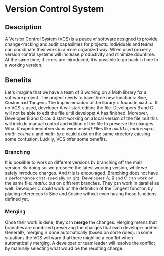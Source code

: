 # Version Control System

## Description

A Version Control System (VCS) is a peace of software designed to provide change-tracking and audit capabilities for projects. Individuals and teams can coordinate their work in a more organized way. When used properly, version control systems will increase productivity and minimize downtime. At the same time, if errors are introduced, it is possible to go back in time to a working version.


## Benefits

Let's imagine that we have a team of 3 working on a Math library for a software project. The project needs to have three new functions: Sine, Cosine and Tangent. The implementation of the library is found in math.c. If no VCS is used, developer A will start editing the file. Developers B and C will not be able to edit the file until developer A has finished. Moreover, Developer B and C could start working on a local version of the file, but this will include manual control and edition of the file to preserve the changes. What if experimental versions were tested? Files like *math1.c*, *math-exp.c*, *math-cosine.c* and *math-tg.c* could exist on the same directory causing some confusion. Luckily, VCS offer some benefits.

### Branching

It is possible to work on different versions by branching off the main version. By doing so, we preserve the latest working version, while we safely introduce changes. And this is encouraged. Branching does not have a performance cost (specially on git). Developers A, B and C can work on the same file: *math.c* but on different branches. They can work in parallel as well. Developer C could work on the definition of the Tangent function by placing references to Sine and Cosine without even having those functions defined yet.

### Merging

Once their work is done, they can **merge** the changes. Merging means that branches are combined preserving the changes that each developer added. Generally, merging is done automatically (based on some rules). In some situations the VCS will warn that there might be a conflict when automatically merging. A developer or team leader will resolve the conflict by manually selecting what would be the resulting change.

